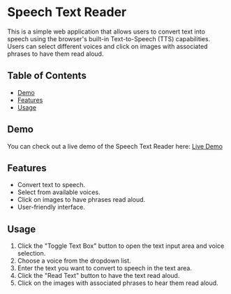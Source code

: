 # Speech Text Reader

This is a simple web application that allows users to convert text into speech using the browser's built-in Text-to-Speech (TTS) capabilities. Users can select different voices and click on images with associated phrases to have them read aloud.

## Table of Contents

- [Demo](#demo)
- [Features](#features)
- [Usage](#usage)

## Demo

You can check out a live demo of the Speech Text Reader here: [Live Demo](https://abhilashtengli.github.io/Speech-text-reader/)

## Features

- Convert text to speech.
- Select from available voices.
- Click on images to have phrases read aloud.
- User-friendly interface.

## Usage

1. Click the "Toggle Text Box" button to open the text input area and voice selection.
2. Choose a voice from the dropdown list.
3. Enter the text you want to convert to speech in the text area.
4. Click the "Read Text" button to have the text read aloud.
5. Click on the images with associated phrases to hear them read aloud.
